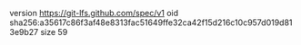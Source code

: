 version https://git-lfs.github.com/spec/v1
oid sha256:a35617c86f3af48e8313fac51649ffe32ca42f15d216c10c957d019d813e9b27
size 59
